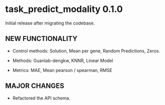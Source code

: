 # task_predict_modality 0.1.0

Initial release after migrating the codebase.

## NEW FUNCTIONALITY

* Control methods: Solution, Mean per gene, Random Predictions, Zeros.

* Methods: Guanlab-dengkw, KNNR, Linear Model

* Metrics: MAE, Mean pearson / spearman, RMSE

## MAJOR CHANGES

* Refactored the API schema.

